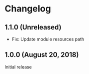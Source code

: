 Changelog
=========

1.1.0  (Unreleased)
------------------------
- Fix: Update module resources path

1.0.0  (August 20, 2018)
------------------------
Initial release
